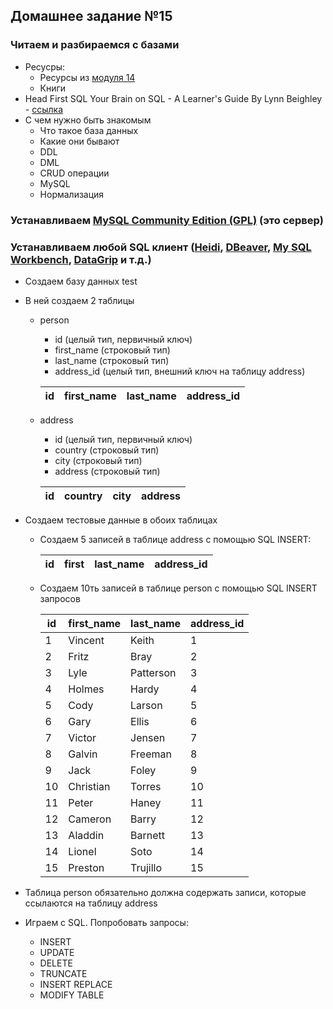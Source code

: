 ## Домашнее задание №15

### Читаем и разбираемся с базами
 * Ресусры:
   * Ресурсы из [модуля 14](https://github.com/rxn1d/courses-2-2016/blob/master/module14/module_14_home_work.md)
   * Книги
 * Head First SQL Your Brain on SQL - A Learner's Guide By Lynn Beighley - [ссылка](http://shop.oreilly.com/product/9780596526849.do)
 * С чем нужно быть знакомым
   * Что такое база данных
   * Какие они бывают
   * DDL
   * DML
   * CRUD операции
   * MySQL
   * Нормализация

### Устанавливаем [MySQL Community Edition (GPL)](http://dev.mysql.com/downloads/) (это сервер)

### Устанавливаем любой SQL клиент ([Heidi](http://www.heidisql.com/), [DBeaver](http://dbeaver.jkiss.org/), [My SQL Workbench](http://dev.mysql.com/downloads/workbench/), [DataGrip](https://www.jetbrains.com/datagrip/) и т.д.)
 * Создаем базу данных test
 * В ней создаем 2 таблицы
   * person
     * id (целый тип, первичный ключ)
     * first_name (строковый тип)
     * last_name (строковый тип)
     * address_id (целый тип, внешний ключ на таблицу address)

      | id | first_name | last_name | address_id |
      | ---| ---   | ---       | ---        |
   * address
     * id (целый тип, первичный ключ)
     * country (строковый тип)
     * city (строковый тип)
     * address (строковый тип)

      | id | country | city | address |
      | ---| ---     | ---  | ---     |
 * Создаем тестовые данные в обоих таблицах
   * Создаем 5 записей в таблице address с помощью SQL INSERT:

     | id | first | last_name | address_id |
     | ---| ---     | ---  | ---     |


   * Создаем 10ть записей в таблице person c помощью SQL INSERT запросов

     | id | first_name | last_name | address_id |
     | ---| ---     | ---  | ---     |
      |1   |Vincent|Keith|1|
      |2|Fritz|Bray|2|
      |3|Lyle|Patterson|3|
      |4|Holmes|Hardy|4|
      |5|Cody|Larson|5|
      |6|Gary|Ellis|6|
      |7|Victor|Jensen|7|
      |8|Galvin|Freeman|8|
      |9|Jack|Foley|9|
      |10|Christian|Torres|10|
      |11|Peter|Haney|11|
      |12|Cameron|Barry|12|
      |13|Aladdin|Barnett|13|
      |14|Lionel|Soto|14|
      |15|Preston|Trujillo|15|

 * Таблица person обязательно должна содержать записи, которые ссылаются на таблицу address
 * Играем с SQL. Попробовать запросы:
   + INSERT
   + UPDATE
   + DELETE
   + TRUNCATE
   + INSERT REPLACE
   + MODIFY TABLE

